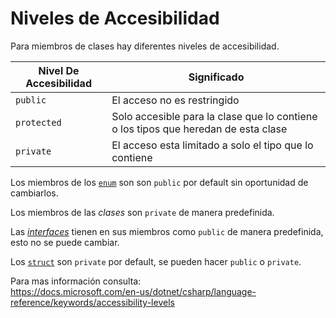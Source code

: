 # Niveles de Accesibilidad

Para miembros de clases hay diferentes niveles de accesibilidad.

Nivel De Accesibilidad | Significado
-----------------------|--------------
`public` | El acceso no es restringido
`protected` | Solo accesible para la clase que lo contiene o los tipos que heredan de esta clase
`private` | El acceso esta limitado a solo el tipo que lo contiene

Los miembros de los [`enum`](./structs_enums.html##Enumeraciones) son son `public` por default sin oportunidad de cambiarlos.

Los miembros de las *clases* son `private` de manera predefinida.

Las [*interfaces*](./interfaces.html) tienen en sus miembros como `public` de manera predefinida, esto no se puede cambiar.

Los [`struct`](./structs_enums.html##structuras) son `private` por default, se pueden hacer `public` o `private`.

Para mas información consulta:   
<https://docs.microsoft.com/en-us/dotnet/csharp/language-reference/keywords/accessibility-levels>